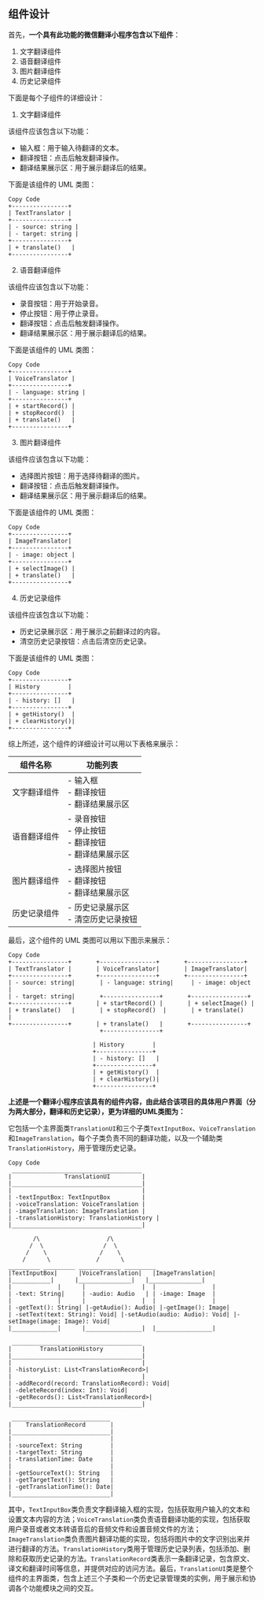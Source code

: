## 组件设计

首先，**一个具有此功能的微信翻译小程序包含以下组件**：

1. 文字翻译组件
2. 语音翻译组件
3. 图片翻译组件
4. 历史记录组件

下面是每个子组件的详细设计：

1. 文字翻译组件

该组件应该包含以下功能：

- 输入框：用于输入待翻译的文本。
- 翻译按钮：点击后触发翻译操作。
- 翻译结果展示区：用于展示翻译后的结果。

下面是该组件的 UML 类图：

```
Copy Code
+----------------+
| TextTranslator |
+----------------+
| - source: string |
| - target: string |
+----------------+
| + translate()   |
+----------------+
```

2. 语音翻译组件

该组件应该包含以下功能：

- 录音按钮：用于开始录音。
- 停止按钮：用于停止录音。
- 翻译按钮：点击后触发翻译操作。
- 翻译结果展示区：用于展示翻译后的结果。

下面是该组件的 UML 类图：

```
Copy Code
+----------------+
| VoiceTranslator |
+----------------+
| - language: string |
+----------------+
| + startRecord() |
| + stopRecord()  |
| + translate()   |
+----------------+
```

3. 图片翻译组件

该组件应该包含以下功能：

- 选择图片按钮：用于选择待翻译的图片。
- 翻译按钮：点击后触发翻译操作。
- 翻译结果展示区：用于展示翻译后的结果。

下面是该组件的 UML 类图：

```
Copy Code
+----------------+
| ImageTranslator|
+----------------+
| - image: object |
+----------------+
| + selectImage() |
| + translate()   |
+----------------+
```

4. 历史记录组件

该组件应该包含以下功能：

- 历史记录展示区：用于展示之前翻译过的内容。
- 清空历史记录按钮：点击后清空历史记录。

下面是该组件的 UML 类图：

```
Copy Code
+----------------+
| History        |
+----------------+
| - history: []   |
+----------------+
| + getHistory()  |
| + clearHistory()|
+----------------+
```

综上所述，这个组件的详细设计可以用以下表格来展示：

| 组件名称     | 功能列表                                                   |
| ------------ | ---------------------------------------------------------- |
| 文字翻译组件 | - 输入框<br>- 翻译按钮<br>- 翻译结果展示区                 |
| 语音翻译组件 | - 录音按钮<br>- 停止按钮<br>- 翻译按钮<br>- 翻译结果展示区 |
| 图片翻译组件 | - 选择图片按钮<br>- 翻译按钮<br>- 翻译结果展示区           |
| 历史记录组件 | - 历史记录展示区<br>- 清空历史记录按钮                     |

最后，这个组件的 UML 类图可以用以下图示来展示：

```
Copy Code
+----------------+       +----------------+       +----------------+
| TextTranslator |       | VoiceTranslator|       | ImageTranslator|
+----------------+       +----------------+       +----------------+
| - source: string|       | - language: string|     | - image: object |
| - target: string|       +----------------+       +----------------+
+----------------+       | + startRecord() |       | + selectImage() |
| + translate()   |       | + stopRecord()  |       | + translate()   |
+----------------+       | + translate()   |       +----------------+
                          +----------------+

                        | History        |
                        +----------------+
                        | - history: []   |
                        +----------------+
                        | + getHistory()  |
                        | + clearHistory()|
                        +----------------+
```



**上述是一个翻译小程序应该具有的组件内容，由此结合该项目的具体用户界面（分为两大部分，翻译和历史记录），更为详细的UML类图为：**

它包括一个主界面类`TranslationUI`和三个子类`TextInputBox`、`VoiceTranslation`和`ImageTranslation`，每个子类负责不同的翻译功能，以及一个辅助类`TranslationHistory`，用于管理历史记录。

```
Copy Code
 _____________________________________
|               TranslationUI         |
|_____________________________________|
|                                     |
| -textInputBox: TextInputBox         |
| -voiceTranslation: VoiceTranslation |
| -imageTranslation: ImageTranslation |
| -translationHistory: TranslationHistory |
|_____________________________________|

       /\                   /\
      /  \                 /  \
     /    \               /    \
    /      \             /      \
_________ _________ ____________ _________
|TextInputBox|      |VoiceTranslation|   |ImageTranslation|
|___________|      |_______________|   |_______________|
|             |      |                |  |                |
| -text: String|     | -audio: Audio   | | -image: Image  |
|             |      |                |  |                |
| -getText(): String| |-getAudio(): Audio| |-getImage(): Image|
| -setText(text: String): Void| |-setAudio(audio: Audio): Void| |-setImage(image: Image): Void|
|_____________|      |________________|  |________________|

 _____________________________________
|        TranslationHistory           |
|_____________________________________|
|                                     |
| -historyList: List<TranslationRecord>|
|                                     |
| -addRecord(record: TranslationRecord): Void|
| -deleteRecord(index: Int): Void|
| -getRecords(): List<TranslationRecord>|
|_____________________________________|

 ____________________________
|    TranslationRecord       |
|____________________________|
|                            |
| -sourceText: String        |
| -targetText: String        |
| -translationTime: Date     |
|                            |
| -getSourceText(): String   |
| -getTargetText(): String   |
| -getTranslationTime(): Date|
|____________________________|
```

其中，`TextInputBox`类负责文字翻译输入框的实现，包括获取用户输入的文本和设置文本内容的方法；`VoiceTranslation`类负责语音翻译功能的实现，包括获取用户录音或者文本转语音后的音频文件和设置音频文件的方法；`ImageTranslation`类负责图片翻译功能的实现，包括将图片中的文字识别出来并进行翻译的方法。`TranslationHistory`类用于管理历史记录列表，包括添加、删除和获取历史记录的方法。`TranslationRecord`类表示一条翻译记录，包含原文、译文和翻译时间等信息，并提供对应的访问方法。最后，`TranslationUI`类是整个组件的主界面类，包含上述三个子类和一个历史记录管理类的实例，用于展示和协调各个功能模块之间的交互。
